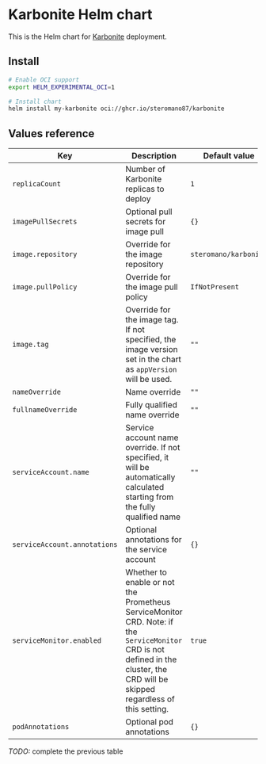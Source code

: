 # Karbonite Helm chart

This is the Helm chart for [Karbonite](https://github.com/steromano87/karbonite) deployment.

## Install

```bash
# Enable OCI support
export HELM_EXPERIMENTAL_OCI=1

# Install chart
helm install my-karbonite oci://ghcr.io/steromano87/karbonite
```

## Values reference

| Key                          | Description                                                                                                                                                                      | Default value         |
|------------------------------|----------------------------------------------------------------------------------------------------------------------------------------------------------------------------------|-----------------------|
| `replicaCount`               | Number of Karbonite replicas to deploy                                                                                                                                           | `1`                   |
| `imagePullSecrets`           | Optional pull secrets for image pull                                                                                                                                             | `{}`                  |
| `image.repository`           | Override for the image repository                                                                                                                                                | `steromano/karbonite` |
| `image.pullPolicy`           | Override for the image pull policy                                                                                                                                               | `IfNotPresent`        |
| `image.tag`                  | Override for the image tag. If not specified, the image version set in the chart as `appVersion` will be used.                                                                   | `""`                  |
| `nameOverride`               | Name override                                                                                                                                                                    | `""`                  |
| `fullnameOverride`           | Fully qualified name override                                                                                                                                                    | `""`                  |
| `serviceAccount.name`        | Service account name override. If not specified, it will be automatically calculated starting from the fully qualified name                                                      | `""`                  |
| `serviceAccount.annotations` | Optional annotations for the service account                                                                                                                                     | `{}`                  |
| `serviceMonitor.enabled`     | Whether to enable or not the Prometheus ServiceMonitor CRD. Note: if the `ServiceMonitor` CRD is not defined in the cluster, the CRD will be skipped regardless of this setting. | `true`                |
| `podAnnotations`             | Optional pod annotations                                                                                                                                                         | `{}`                  |

*TODO:* complete the previous table